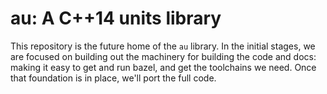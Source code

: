 # au: A C++14 units library

This repository is the future home of the `au` library.  In the initial stages, we are focused on
building out the machinery for building the code and docs: making it easy to get and run bazel, and
get the toolchains we need.  Once that foundation is in place, we'll port the full code.
